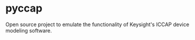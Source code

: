 # pyccap
Open source project to emulate the functionality of Keysight's ICCAP device modeling software.
